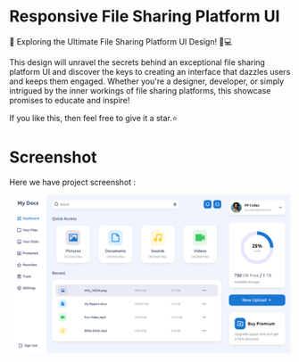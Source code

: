 # Responsive File Sharing Platform UI

🌟 Exploring the Ultimate File Sharing Platform UI Design! 🎥💻

This design will unravel the secrets behind an exceptional file sharing platform UI and discover the keys to creating an interface that dazzles users and keeps them engaged. Whether you're a designer, developer, or simply intrigued by the inner workings of file sharing platforms, this showcase promises to educate and inspire!

If you like this, then feel free to give it a star.⭐

# Screenshot
Here we have project screenshot :

![screenshot](screenshot.png)